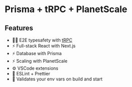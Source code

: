 # Prisma + tRPC + PlanetScale

## Features

- 🧙‍♂️ E2E typesafety with [tRPC](https://trpc.io)
- ⚡ Full-stack React with Next.js
- ⚡ Database with Prisma
- ⚡ Scaling with PlanetScale
- ⚙️ VSCode extensions
- 🎨 ESLint + Prettier
- 🔐 Validates your env vars on build and start
